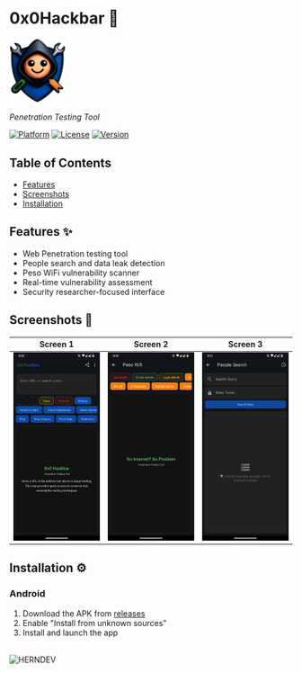 # 0x0Hackbar 📱

<img src="https://raw.githubusercontent.com/herndev/0x0Hackbar/refs/heads/master/assets/img/logo.png" width="100">

*Penetration Testing Tool*

[![Platform](https://img.shields.io/badge/platform-android-lightgrey)]()
[![License](https://img.shields.io/badge/license-MIT-blue)]()
[![Version](https://img.shields.io/badge/version-1.0.3-green)]()

## Table of Contents
- [Features](#features-)
- [Screenshots](#screenshots-)
- [Installation](#installation-)

## Features ✨
- Web Penetration testing tool
- People search and data leak detection
- Peso WiFi vulnerability scanner
- Real-time vulnerability assessment
- Security researcher-focused interface

## Screenshots 📸
| Screen 1 | Screen 2 | Screen 3 |
|----------|----------|----------|
| <img src="https://raw.githubusercontent.com/herndev/0x0Hackbar/refs/heads/master/assets/img/screenshots/screen1.png" width="200"> | <img src="https://raw.githubusercontent.com/herndev/0x0Hackbar/refs/heads/master/assets/img/screenshots/screen2.png" width="200"> | <img src="https://raw.githubusercontent.com/herndev/0x0Hackbar/refs/heads/master/assets/img/screenshots/screen3.png" width="200"> |

## Installation ⚙️
### Android
1. Download the APK from [releases](#)
2. Enable "Install from unknown sources"
3. Install and launch the app

<br>

<img src="https://img.shields.io/badge/CODE-BY_HERNDEV-2ea44f?style=for-the-badge&logo=github" alt="HERNDEV">